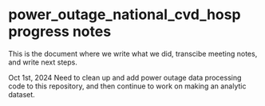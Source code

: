# power_outage_national_cvd_hosp progress notes 

This is the document where we write what we did, transcibe meeting notes, and 
write next steps. 

Oct 1st, 2024
Need to clean up and add power outage data processing code to this repository, 
and then continue to work on making an analytic dataset. 